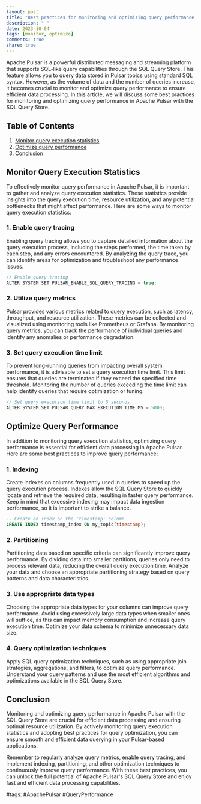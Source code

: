 ```yaml
---
layout: post
title: "Best practices for monitoring and optimizing query performance in Apache Pulsar with the SQL Query Store"
description: " "
date: 2023-10-04
tags: [monitor, optimize]
comments: true
share: true
---
```


Apache Pulsar is a powerful distributed messaging and streaming platform that supports SQL-like query capabilities through the SQL Query Store. This feature allows you to query data stored in Pulsar topics using standard SQL syntax. However, as the volume of data and the number of queries increase, it becomes crucial to monitor and optimize query performance to ensure efficient data processing. In this article, we will discuss some best practices for monitoring and optimizing query performance in Apache Pulsar with the SQL Query Store.

## Table of Contents

1. [Monitor query execution statistics](#monitor-query-execution-statistics)
2. [Optimize query performance](#optimize-query-performance)
3. [Conclusion](#conclusion)


## Monitor Query Execution Statistics

To effectively monitor query performance in Apache Pulsar, it is important to gather and analyze query execution statistics. These statistics provide insights into the query execution time, resource utilization, and any potential bottlenecks that might affect performance. Here are some ways to monitor query execution statistics:

### 1. Enable query tracing
Enabling query tracing allows you to capture detailed information about the query execution process, including the steps performed, the time taken by each step, and any errors encountered. By analyzing the query trace, you can identify areas for optimization and troubleshoot any performance issues.

```java
// Enable query tracing
ALTER SYSTEM SET PULSAR_ENABLE_SQL_QUERY_TRACING = true;
```

### 2. Utilize query metrics
Pulsar provides various metrics related to query execution, such as latency, throughput, and resource utilization. These metrics can be collected and visualized using monitoring tools like Prometheus or Grafana. By monitoring query metrics, you can track the performance of individual queries and identify any anomalies or performance degradation.

### 3. Set query execution time limit
To prevent long-running queries from impacting overall system performance, it is advisable to set a query execution time limit. This limit ensures that queries are terminated if they exceed the specified time threshold. Monitoring the number of queries exceeding the time limit can help identify queries that require optimization or tuning.

```java
// Set query execution time limit to 5 seconds
ALTER SYSTEM SET PULSAR_QUERY_MAX_EXECUTION_TIME_MS = 5000;
```

## Optimize Query Performance

In addition to monitoring query execution statistics, optimizing query performance is essential for efficient data processing in Apache Pulsar. Here are some best practices to improve query performance:

### 1. Indexing
Create indexes on columns frequently used in queries to speed up the query execution process. Indexes allow the SQL Query Store to quickly locate and retrieve the required data, resulting in faster query performance. Keep in mind that excessive indexing may impact data ingestion performance, so it is important to strike a balance.

```sql
-- Create an index on the 'timestamp' column
CREATE INDEX timestamp_index ON my_topic(timestamp);
```

### 2. Partitioning
Partitioning data based on specific criteria can significantly improve query performance. By dividing data into smaller partitions, queries only need to process relevant data, reducing the overall query execution time. Analyze your data and choose an appropriate partitioning strategy based on query patterns and data characteristics.

### 3. Use appropriate data types
Choosing the appropriate data types for your columns can improve query performance. Avoid using excessively large data types when smaller ones will suffice, as this can impact memory consumption and increase query execution time. Optimize your data schema to minimize unnecessary data size.

### 4. Query optimization techniques
Apply SQL query optimization techniques, such as using appropriate join strategies, aggregations, and filters, to optimize query performance. Understand your query patterns and use the most efficient algorithms and optimizations available in the SQL Query Store.

## Conclusion

Monitoring and optimizing query performance in Apache Pulsar with the SQL Query Store are crucial for efficient data processing and ensuring optimal resource utilization. By actively monitoring query execution statistics and adopting best practices for query optimization, you can ensure smooth and efficient data querying in your Pulsar-based applications.

Remember to regularly analyze query metrics, enable query tracing, and implement indexing, partitioning, and other optimization techniques to continuously improve query performance. With these best practices, you can unlock the full potential of Apache Pulsar's SQL Query Store and enjoy fast and efficient data processing capabilities.

#tags: #ApachePulsar #QueryPerformance